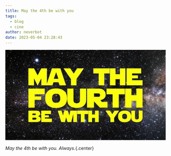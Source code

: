 ```yaml
---
title: May the 4th be with you
tags:
  - blog
  - cine
author: neverbot
date: 2023-05-04 23:28:43
---
```


![may_the_4th](./may-the-4th-be-with-you/may_the_4th.jpg)

*May the 4th be with you. Always*.{.center}
